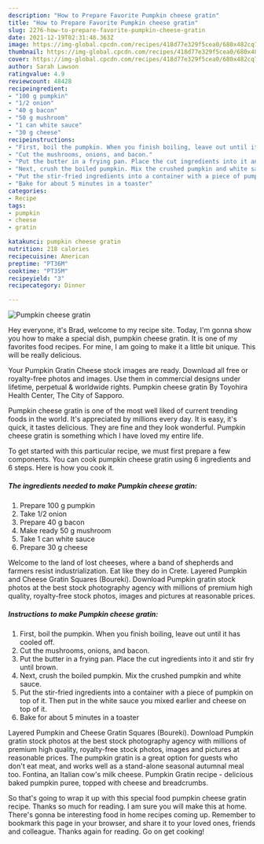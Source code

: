 ```yaml
---
description: "How to Prepare Favorite Pumpkin cheese gratin"
title: "How to Prepare Favorite Pumpkin cheese gratin"
slug: 2276-how-to-prepare-favorite-pumpkin-cheese-gratin
date: 2021-12-19T02:31:48.363Z
image: https://img-global.cpcdn.com/recipes/418d77e329f5cea0/680x482cq70/pumpkin-cheese-gratin-recipe-main-photo.jpg
thumbnail: https://img-global.cpcdn.com/recipes/418d77e329f5cea0/680x482cq70/pumpkin-cheese-gratin-recipe-main-photo.jpg
cover: https://img-global.cpcdn.com/recipes/418d77e329f5cea0/680x482cq70/pumpkin-cheese-gratin-recipe-main-photo.jpg
author: Sarah Lawson
ratingvalue: 4.9
reviewcount: 48428
recipeingredient:
- "100 g pumpkin"
- "1/2 onion"
- "40 g bacon"
- "50 g mushroom"
- "1 can white sauce"
- "30 g cheese"
recipeinstructions:
- "First, boil the pumpkin. When you finish boiling, leave out until it has cooled off."
- "Cut the mushrooms, onions, and bacon."
- "Put the butter in a frying pan. Place the cut ingredients into it and stir fry until brown."
- "Next, crush the boiled pumpkin. Mix the crushed pumpkin and white sauce."
- "Put the stir-fried ingredients into a container with a piece of pumpkin on top of it. Then put in the white sauce you mixed earlier and cheese on top of it."
- "Bake for about 5 minutes in a toaster"
categories:
- Recipe
tags:
- pumpkin
- cheese
- gratin

katakunci: pumpkin cheese gratin 
nutrition: 218 calories
recipecuisine: American
preptime: "PT36M"
cooktime: "PT35M"
recipeyield: "3"
recipecategory: Dinner

---
```



![Pumpkin cheese gratin](https://img-global.cpcdn.com/recipes/418d77e329f5cea0/680x482cq70/pumpkin-cheese-gratin-recipe-main-photo.jpg)

Hey everyone, it's Brad, welcome to my recipe site. Today, I'm gonna show you how to make a special dish, pumpkin cheese gratin. It is one of my favorites food recipes. For mine, I am going to make it a little bit unique. This will be really delicious.

Your Pumpkin Gratin Cheese stock images are ready. Download all free or royalty-free photos and images. Use them in commercial designs under lifetime, perpetual &amp; worldwide rights. Pumpkin cheese gratin By Toyohira Health Center, The City of Sapporo.

Pumpkin cheese gratin is one of the most well liked of current trending foods in the world. It's appreciated by millions every day. It is easy, it's quick, it tastes delicious. They are fine and they look wonderful. Pumpkin cheese gratin is something which I have loved my entire life.


To get started with this particular recipe, we must first prepare a few components. You can cook pumpkin cheese gratin using 6 ingredients and 6 steps. Here is how you cook it.

<!--inarticleads1-->

##### The ingredients needed to make Pumpkin cheese gratin:

1. Prepare 100 g pumpkin
1. Take 1/2 onion
1. Prepare 40 g bacon
1. Make ready 50 g mushroom
1. Take 1 can white sauce
1. Prepare 30 g cheese


Welcome to the land of lost cheeses, where a band of shepherds and farmers resist industrialization. Eat like they do in Crete. Layered Pumpkin and Cheese Gratin Squares (Boureki). Download Pumpkin gratin stock photos at the best stock photography agency with millions of premium high quality, royalty-free stock photos, images and pictures at reasonable prices. 

<!--inarticleads2-->

##### Instructions to make Pumpkin cheese gratin:

1. First, boil the pumpkin. When you finish boiling, leave out until it has cooled off.
1. Cut the mushrooms, onions, and bacon.
1. Put the butter in a frying pan. Place the cut ingredients into it and stir fry until brown.
1. Next, crush the boiled pumpkin. Mix the crushed pumpkin and white sauce.
1. Put the stir-fried ingredients into a container with a piece of pumpkin on top of it. Then put in the white sauce you mixed earlier and cheese on top of it.
1. Bake for about 5 minutes in a toaster


Layered Pumpkin and Cheese Gratin Squares (Boureki). Download Pumpkin gratin stock photos at the best stock photography agency with millions of premium high quality, royalty-free stock photos, images and pictures at reasonable prices. The pumpkin gratin is a great option for guests who don&#39;t eat meat, and works well as a stand-alone seasonal autumnal meal too. Fontina, an Italian cow&#39;s milk cheese. Pumpkin Gratin recipe - delicious baked pumpkin puree, topped with cheese and breadcrumbs. 

So that's going to wrap it up with this special food pumpkin cheese gratin recipe. Thanks so much for reading. I am sure you will make this at home. There's gonna be interesting food in home recipes coming up. Remember to bookmark this page in your browser, and share it to your loved ones, friends and colleague. Thanks again for reading. Go on get cooking!
